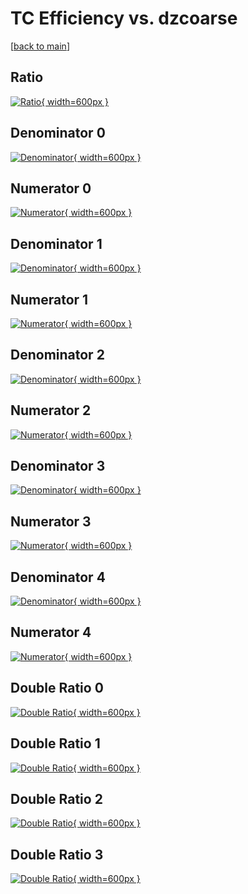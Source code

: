 # TC Efficiency vs. dzcoarse

[[back to main](./)]



## Ratio

[![Ratio](../mtv/var/TC_xtr_11_-1_eff_dzcoarse.png){ width=600px }](../mtv/var/TC_xtr_11_-1_eff_dzcoarse.pdf)

## Denominator 0

[![Denominator](../mtv/den/TC_xtr_11_-1_eff_dzcoarse_den0.png){ width=600px }](../mtv/den/TC_xtr_11_-1_eff_dzcoarse_den0.pdf)

## Numerator 0

[![Numerator](../mtv/num/TC_xtr_11_-1_eff_dzcoarse_num0.png){ width=600px }](../mtv/num/TC_xtr_11_-1_eff_dzcoarse_num0.pdf)

## Denominator 1

[![Denominator](../mtv/den/TC_xtr_11_-1_eff_dzcoarse_den1.png){ width=600px }](../mtv/den/TC_xtr_11_-1_eff_dzcoarse_den1.pdf)

## Numerator 1

[![Numerator](../mtv/num/TC_xtr_11_-1_eff_dzcoarse_num1.png){ width=600px }](../mtv/num/TC_xtr_11_-1_eff_dzcoarse_num1.pdf)

## Denominator 2

[![Denominator](../mtv/den/TC_xtr_11_-1_eff_dzcoarse_den2.png){ width=600px }](../mtv/den/TC_xtr_11_-1_eff_dzcoarse_den2.pdf)

## Numerator 2

[![Numerator](../mtv/num/TC_xtr_11_-1_eff_dzcoarse_num2.png){ width=600px }](../mtv/num/TC_xtr_11_-1_eff_dzcoarse_num2.pdf)

## Denominator 3

[![Denominator](../mtv/den/TC_xtr_11_-1_eff_dzcoarse_den3.png){ width=600px }](../mtv/den/TC_xtr_11_-1_eff_dzcoarse_den3.pdf)

## Numerator 3

[![Numerator](../mtv/num/TC_xtr_11_-1_eff_dzcoarse_num3.png){ width=600px }](../mtv/num/TC_xtr_11_-1_eff_dzcoarse_num3.pdf)

## Denominator 4

[![Denominator](../mtv/den/TC_xtr_11_-1_eff_dzcoarse_den4.png){ width=600px }](../mtv/den/TC_xtr_11_-1_eff_dzcoarse_den4.pdf)

## Numerator 4

[![Numerator](../mtv/num/TC_xtr_11_-1_eff_dzcoarse_num4.png){ width=600px }](../mtv/num/TC_xtr_11_-1_eff_dzcoarse_num4.pdf)

## Double Ratio 0

[![Double Ratio](../mtv/ratio/TC_xtr_11_-1_eff_dzcoarse_ratio0.png){ width=600px }](../mtv/ratio/TC_xtr_11_-1_eff_dzcoarse_ratio0.pdf)

## Double Ratio 1

[![Double Ratio](../mtv/ratio/TC_xtr_11_-1_eff_dzcoarse_ratio1.png){ width=600px }](../mtv/ratio/TC_xtr_11_-1_eff_dzcoarse_ratio1.pdf)

## Double Ratio 2

[![Double Ratio](../mtv/ratio/TC_xtr_11_-1_eff_dzcoarse_ratio2.png){ width=600px }](../mtv/ratio/TC_xtr_11_-1_eff_dzcoarse_ratio2.pdf)

## Double Ratio 3

[![Double Ratio](../mtv/ratio/TC_xtr_11_-1_eff_dzcoarse_ratio3.png){ width=600px }](../mtv/ratio/TC_xtr_11_-1_eff_dzcoarse_ratio3.pdf)


